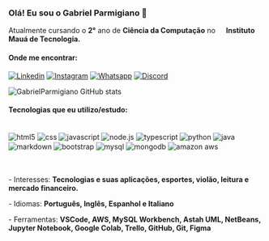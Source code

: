 ### Olá! Eu sou o Gabriel Parmigiano 👋


<p>Atualmente cursando o <b>2°</b> ano de <b>Ciência da Computação</b> no <img src="https://i.imgur.com/V3cBT7o.png" width=13> <b>Instituto Mauá de Tecnologia.</b> </p>

#### Onde me encontrar: 
[![Linkedin](https://img.shields.io/badge/LinkedIn-0077B5?style=for-the-badge&logo=linkedin&logoColor=white)](https://www.linkedin.com/in/gabriel-parmigiano-438a1525a)
[![Instagram](https://img.shields.io/badge/Instagram-E4405F?style=for-the-badge&logo=instagram&logoColor=white)](https://www.instagram.com/) 
[![Whatsapp](https://img.shields.io/badge/WhatsApp-25D366?style=for-the-badge&logo=whatsapp&logoColor=white)](https://www.whatsapp.com/?lang=pt_br) 
[![Discord](https://img.shields.io/badge/Discord-7289DA?style=for-the-badge&logo=discord&logoColor=white)](https://discord.com/channels/@me) 

![GabrielParmigiano GitHub stats](https://github-readme-stats.vercel.app/api?username=GabrielParme&show_icons=true&theme=dracula)


#### Tecnologias que eu utilizo/estudo:

<div style="display: inline_block"><br/>
    <img align="center" alt="html5" src="https://img.shields.io/badge/HTML5-E34F26?style=for-the-badge&logo=html5&logoColor=white">
    <img align="center" alt="css" src="https://img.shields.io/badge/CSS3-1572B6?style=for-the-badge&logo=css3&logoColor=white">
    <img align="center" alt="javascript" src="https://img.shields.io/badge/JavaScript-F7DF1E?style=for-the-badge&logo=javascript&logoColor=black">
    <img align="center" alt="node.js" src="https://img.shields.io/badge/Node.js-43853D?style=for-the-badge&logo=node.js&logoColor=white">
    <img align="center" alt="typescript" src="https://img.shields.io/badge/TypeScript-007ACC?style=for-the-badge&logo=typescript&logoColor=white">
    <img align="center" alt="python" src="https://img.shields.io/badge/Python-14354C?style=for-the-badge&logo=python&logoColor=white">
    <img align="center" alt="java" src="https://img.shields.io/badge/Java-ED8B00?style=for-the-badge&logo=openjdk&logoColor=white">
    <img align="center" alt="markdown" src="https://img.shields.io/badge/Markdown-000000?style=for-the-badge&logo=markdown&logoColor=white">
    <img align="center" alt="bootstrap"src="https://img.shields.io/badge/Bootstrap-563D7C?style=for-the-badge&logo=bootstrap&logoColor=white">
    <img align="center" alt="mysql"src="https://img.shields.io/badge/MySQL-00000F?style=for-the-badge&logo=mysql&logoColor=white">
    <img align="center" alt="mongodb"src="https://img.shields.io/badge/MongoDB-4EA94B?style=for-the-badge&logo=mongodb&logoColor=white">
    <img align="center" alt="amazon aws"src="https://img.shields.io/badge/Amazon_AWS-232F3E?style=for-the-badge&logo=amazon-aws&logoColor=white">
    
</div>
<br><br/>
<p align="left">
   - Interesses: <strong>Tecnologias e suas aplicações, esportes, violão, leitura e mercado financeiro.</strong>
</p>

<p align="left">
   -  Idiomas: <strong> Português, Inglês, Espanhol e Italiano </strong>
</p>

<p align="left">
   - Ferramentas: <strong>VSCode, AWS, MySQL Workbench, Astah UML, NetBeans, Jupyter Notebook, Google Colab, Trello, GitHub, Git, Figma</strong>
</p> 
 
